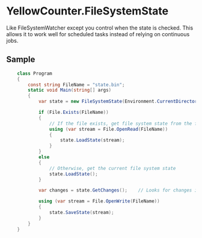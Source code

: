 # YellowCounter.FileSystemState
Like FileSystemWatcher except you control when the state is checked. This allows it to work well for scheduled tasks instead of relying on continuous jobs.

## Sample

```csharp
    class Program
    {
        const string FileName = "state.bin";
        static void Main(string[] args)
        {
            var state = new FileSystemState(Environment.CurrentDirectory, "*.txt", new EnumerationOptions { RecurseSubdirectories = true });

            if (File.Exists(FileName))
            {
                // If the file exists, get file system state from the file
                using (var stream = File.OpenRead(FileName))
                {
                    state.LoadState(stream);
                }
            }
            else
            {
                // Otherwise, get the current file system state
                state.LoadState();
            }

            var changes = state.GetChanges();    // Looks for changes in file system state

            using (var stream = File.OpenWrite(FileName))
            {
                state.SaveState(stream);
            }
        }
    }
```
